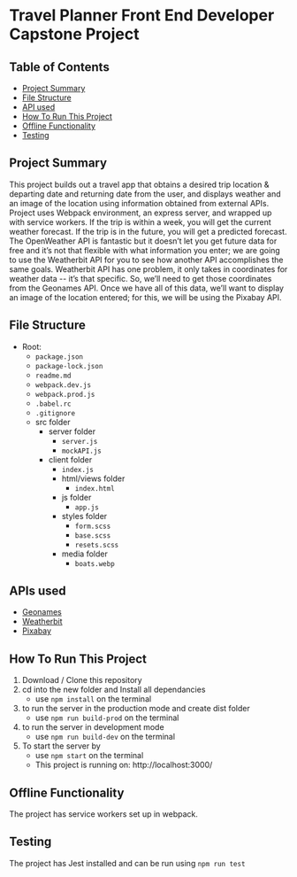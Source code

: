 # Travel Planner Front End Developer Capstone Project

## Table of Contents
* [Project Summary](#project-summary)
* [File Structure](#file_structure)
* [API used](#api-used)
* [How To Run This Project](#how-to-run-this-project)
* [Offline Functionality](#offline_functionality)
* [Testing](#testing)

## Project Summary

This project builds out a travel app that obtains a desired trip location & departing date and returning date from the user, and displays weather and an image of the location using information obtained from external APIs. Project uses Webpack environment, an express server, and wrapped up with service workers.  If the trip is within a week, you will get the current weather forecast. If the trip is in the future, you will get a predicted forecast. The OpenWeather API is fantastic but it doesn’t let you get future data for free and it’s not that flexible with what information you enter; we are going to use the Weatherbit API for you to see how another API accomplishes the same goals. Weatherbit API has one problem, it only takes in coordinates for weather data -- it’s that specific. So, we’ll need to get those coordinates from the Geonames API. Once we have all of this data, we’ll want to display an image of the location entered; for this, we will be using the Pixabay API.

## File Structure

- Root:
  - `package.json`
  - `package-lock.json`
  - `readme.md`
  - `webpack.dev.js`
  - `webpack.prod.js`
  - `.babel.rc`
  - `.gitignore`
  - src folder
    - server folder
      - `server.js` 
      - `mockAPI.js`
    - client folder
      - `index.js`
      - html/views folder
        - `index.html`
      - js folder
        - `app.js`
      - styles folder
        - `form.scss`
        - `base.scss`
        - `resets.scss`
      - media folder
        - `boats.webp`

## APIs used
 * [Geonames](http://www.geonames.org/export/web-services.html)
 * [Weatherbit](https://www.weatherbit.io/account/create)
 * [Pixabay](https://pixabay.com/api/docs/)

 ## How To Run This Project
1. Download / Clone this repository
2. cd into the new folder and Install all dependancies
    * use `npm install` on the terminal
3. to run the server in the production mode and create dist folder
    * use `npm run build-prod` on the terminal
4. to run the server in development mode 
    * use `npm run build-dev` on the terminal
4. To start the server by 
    * use `npm start` on the terminal
    * This project is running on: http://localhost:3000/


## Offline Functionality
The project has service workers set up in webpack.

## Testing
The project has Jest installed and can be run using `npm run test`